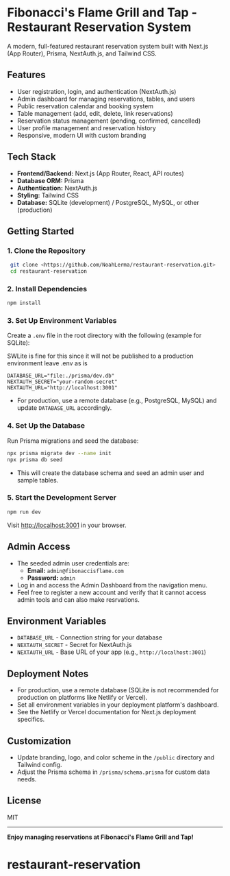 # Fibonacci's Flame Grill and Tap - Restaurant Reservation System

A modern, full-featured restaurant reservation system built with Next.js (App Router), Prisma, NextAuth.js, and Tailwind CSS.

## Features
- User registration, login, and authentication (NextAuth.js)
- Admin dashboard for managing reservations, tables, and users
- Public reservation calendar and booking system
- Table management (add, edit, delete, link reservations)
- Reservation status management (pending, confirmed, cancelled)
- User profile management and reservation history
- Responsive, modern UI with custom branding

## Tech Stack
- **Frontend/Backend:** Next.js (App Router, React, API routes)
- **Database ORM:** Prisma
- **Authentication:** NextAuth.js
- **Styling:** Tailwind CSS
- **Database:** SQLite (development) / PostgreSQL, MySQL, or other (production)

## Getting Started

### 1. Clone the Repository
```bash
 git clone <https://github.com/NoahLerma/restaurant-reservation.git>
 cd restaurant-reservation
```

### 2. Install Dependencies
```bash
npm install
```

### 3. Set Up Environment Variables
Create a `.env` file in the root directory with the following (example for SQLite):

SWLite is fine for this since it will not be published to a production environment leave .env as is

```
DATABASE_URL="file:./prisma/dev.db"
NEXTAUTH_SECRET="your-random-secret"
NEXTAUTH_URL="http://localhost:3001"
```
- For production, use a remote database (e.g., PostgreSQL, MySQL) and update `DATABASE_URL` accordingly.

### 4. Set Up the Database
Run Prisma migrations and seed the database:
```bash
npx prisma migrate dev --name init
npx prisma db seed
```
- This will create the database schema and seed an admin user and sample tables.

### 5. Start the Development Server
```bash
npm run dev
```
Visit [http://localhost:3001](http://localhost:3001) in your browser.

## Admin Access
- The seeded admin user credentials are:
  - **Email:** `admin@fibonaccisflame.com`
  - **Password:** `admin`
- Log in and access the Admin Dashboard from the navigation menu.
- Feel free to register a new account and verify that it cannot access admin tools and can also make resrvations.

## Environment Variables
- `DATABASE_URL` - Connection string for your database
- `NEXTAUTH_SECRET` - Secret for NextAuth.js
- `NEXTAUTH_URL` - Base URL of your app (e.g., `http://localhost:3001`)

## Deployment Notes
- For production, use a remote database (SQLite is not recommended for production on platforms like Netlify or Vercel).
- Set all environment variables in your deployment platform's dashboard.
- See the Netlify or Vercel documentation for Next.js deployment specifics.

## Customization
- Update branding, logo, and color scheme in the `/public` directory and Tailwind config.
- Adjust the Prisma schema in `/prisma/schema.prisma` for custom data needs.

## License
MIT

---

**Enjoy managing reservations at Fibonacci's Flame Grill and Tap!**
# restaurant-reservation
